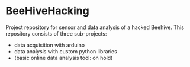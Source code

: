 BeeHiveHacking
==============

Project repository for sensor and data analysis of a hacked Beehive. 
This repository consists of three sub-projects: 
* data acquisition with arduino
* data analysis with custom python libraries
* (basic online data analysis tool: on hold)
